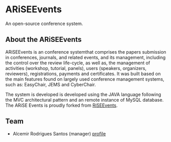 # ARiSEEvents


An open-source conference system.


## About the ARiSEEvents


ARiSEEvents is an conference systemthat comprises the papers submission in conferences, journals, and related events, and its management, including the control over the review life-cycle, as well as, the management of activities (workshop, tutorial, panels), users (speakers, organizers, reviewers), registrations, payments and certificates. It was built based on the main features found on largely used conference management systems, such as: EasyChair, JEMS and CyberChair. 

The system is developed is developed using the JAVA language following the MVC architectural pattern and an remote instance of MySQL database. The ARiSE Events is proudly forked from [RiSEEvents](https://github.com/riselabs-ufba/RiSEEventSPL-FH).

## Team

- Alcemir Rodrigues Santos (manager) [profile](https://github.com/alcemirsantos)
